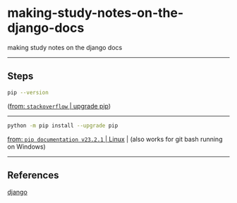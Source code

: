 # making-study-notes-on-the-django-docs

making study notes on the django docs

____

## Steps

```bash
pip --version
```

([from: `stackoverflow` | upgrade pip](https://stackoverflow.com/questions/15221473/how-do-i-update-upgrade-pip-itself-from-inside-my-virtual-environment))

_   _   _   _   _   _   _   _   _   _   _   _   _   _   _   _   _   _   _   _   

```bash
python -m pip install --upgrade pip
```

[from: `pip documentation v23.2.1` | Linux](https://pip.pypa.io/en/stable/installation/) | (also works for git bash running on Windows)

____

## References

[django](https://docs.djangoproject.com/en/4.2/intro/install/)
